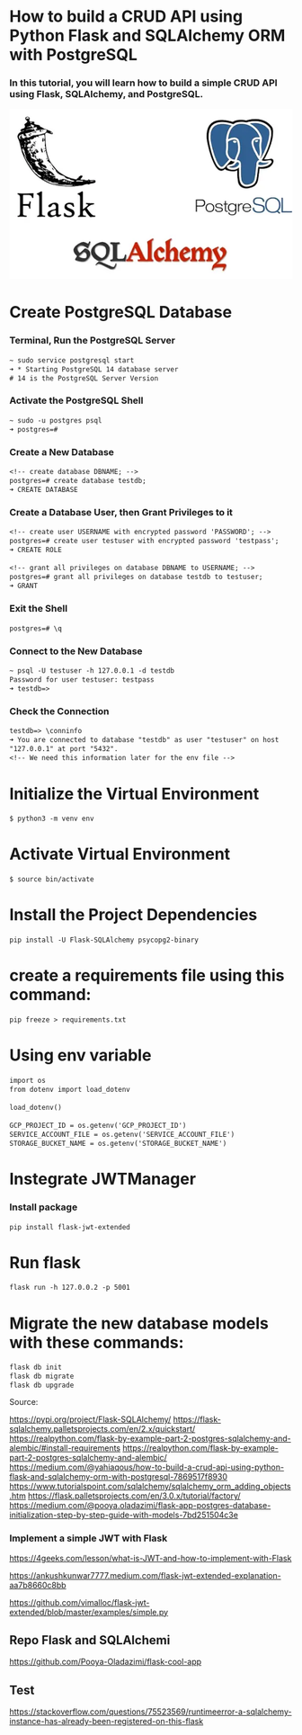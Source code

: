 # How to build a CRUD API using Python Flask and SQLAlchemy ORM with PostgreSQL


### In this tutorial, you will learn how to build a simple CRUD API using Flask, SQLAlchemy, and PostgreSQL.

![alt text](https://github.com/akkaoui-abdou/CRUD-API-Flask-SQLAlchemy/blob/main/imges/Flask-SQLAlchemi-PosgreSQL.png)

# Create PostgreSQL Database

### Terminal, Run the PostgreSQL Server

    ~ sudo service postgresql start
    ➜ * Starting PostgreSQL 14 database server
    # 14 is the PostgreSQL Server Version

### Activate the PostgreSQL Shell

    ~ sudo -u postgres psql
    ➜ postgres=#

### Create a New Database

    <!-- create database DBNAME; -->
    postgres=# create database testdb;
    ➜ CREATE DATABASE

### Create a Database User, then Grant Privileges to it

    <!-- create user USERNAME with encrypted password 'PASSWORD'; -->
    postgres=# create user testuser with encrypted password 'testpass';
    ➜ CREATE ROLE

    <!-- grant all privileges on database DBNAME to USERNAME; -->
    postgres=# grant all privileges on database testdb to testuser;
    ➜ GRANT

### Exit the Shell

    postgres=# \q


### Connect to the New Database

    ~ psql -U testuser -h 127.0.0.1 -d testdb
    Password for user testuser: testpass
    ➜ testdb=>


### Check the Connection

    testdb=> \conninfo
    ➜ You are connected to database "testdb" as user "testuser" on host "127.0.0.1" at port "5432".
    <!-- We need this information later for the env file -->


# Initialize the Virtual Environment

    $ python3 -m venv env

# Activate Virtual Environment

    $ source bin/activate


# Install the Project Dependencies

    pip install -U Flask-SQLAlchemy psycopg2-binary

# create a requirements file using this command:

    pip freeze > requirements.txt

# Using env variable

    import os
    from dotenv import load_dotenv

    load_dotenv()

    GCP_PROJECT_ID = os.getenv('GCP_PROJECT_ID')
    SERVICE_ACCOUNT_FILE = os.getenv('SERVICE_ACCOUNT_FILE')
    STORAGE_BUCKET_NAME = os.getenv('STORAGE_BUCKET_NAME')



# Instegrate JWTManager

### Install package 

    pip install flask-jwt-extended

# Run flask
    flask run -h 127.0.0.2 -p 5001


# Migrate the new database models with these commands:

    flask db init
    flask db migrate
    flask db upgrade



Source:

https://pypi.org/project/Flask-SQLAlchemy/
https://flask-sqlalchemy.palletsprojects.com/en/2.x/quickstart/
https://realpython.com/flask-by-example-part-2-postgres-sqlalchemy-and-alembic/#install-requirements
https://realpython.com/flask-by-example-part-2-postgres-sqlalchemy-and-alembic/
https://medium.com/@yahiaqous/how-to-build-a-crud-api-using-python-flask-and-sqlalchemy-orm-with-postgresql-7869517f8930
https://www.tutorialspoint.com/sqlalchemy/sqlalchemy_orm_adding_objects.htm
https://flask.palletsprojects.com/en/3.0.x/tutorial/factory/
https://medium.com/@pooya.oladazimi/flask-app-postgres-database-initialization-step-by-step-guide-with-models-7bd251504c3e


### Implement a simple JWT with Flask

https://4geeks.com/lesson/what-is-JWT-and-how-to-implement-with-Flask

https://ankushkunwar7777.medium.com/flask-jwt-extended-explanation-aa7b8660c8bb

https://github.com/vimalloc/flask-jwt-extended/blob/master/examples/simple.py


## Repo Flask and SQLAlchemi

https://github.com/Pooya-Oladazimi/flask-cool-app

## Test

https://stackoverflow.com/questions/75523569/runtimeerror-a-sqlalchemy-instance-has-already-been-registered-on-this-flask